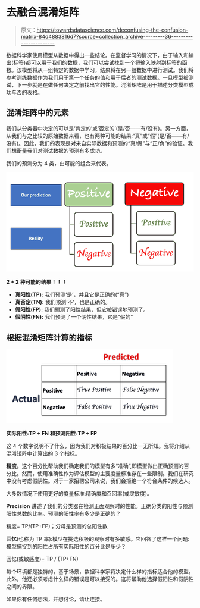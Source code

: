 # 去融合混淆矩阵

> 原文：<https://towardsdatascience.com/deconfusing-the-confusion-matrix-84d4883816d7?source=collection_archive---------36----------------------->

数据科学家使用模型从数据中得出一些结论。在监督学习的情况下，由于输入和输出(标签)都可以用于我们的数据，我们可以尝试找到一个将输入映射到标签的函数。该模型将从一组特定的数据中学习，结果将在另一组数据中进行测试。我们将参考训练数据作为我们用于第一个任务的值和用于后者的测试数据。一旦模型被测试，下一步就是在做任何决定之前找出它的性能。混淆矩阵是用于描述分类模型成功与否的表格。

## **混淆矩阵中的元素**

我们从分类器中决定的可以是‘肯定的’或‘否定的’(是/否——有/没有)。另一方面，从我们与之比较的原始数据来看，也有两种可能的结果:“真”或“假”(是/否——有/没有)。因此，我们的表现是对来自实际数据和预测的“真/假”与“正/负”的验证。我们想衡量我们对测试数据的预测有多成功。

我们的预测分为 4 类，由可能的组合来代表。

![](img/d2e5fc0cbc315deaaf0785aac1ebc259.png)

**2 * 2 种可能的结果！！！**

*   **真阳性(TP):** 我们预测‘是’，并且它是正确的(“真”)
*   **真否定(TN):** 我们预测‘不’，也是正确的。
*   **假阳性(FP):** 我们预测了阳性结果，但它被错误地预测了。
*   **假阴性(FN):** 我们预测了一个阴性结果，它是“假的”

## **根据混淆矩阵计算的指标**

![](img/e56fd80d11ba752892f91dc2a9b2ec04.png)

**实际阳性:TP + FN 和预测阳性:TP + FP**

这 4 个数字说明不了什么，因为我们对积极结果的百分比一无所知。我将介绍从混淆矩阵中计算出的 3 个指标。

**精度**。这个百分比帮助我们确定我们的模型有多“准确”,即模型做出正确预测的百分比。然而，使用准确性作为评估模型的主要度量标准存在一些限制。我们在研究中没有考虑假阴性。对于一家招聘公司来说，我们会拒绝一个符合条件的候选人。

大多数情况下使用更好的度量标准:精确度和召回率(或灵敏度)。

**Precision** 讲述了我们的分类器在检测正面观察时的性能。正确分类的阳性与预测阳性总数的比率。预测的阳性率有多少是正确的？

精度= TP/(TP+FP)；分母是预测的总阳性数

**回忆**(也称为 TP 率):模型在挑选积极的观察时有多敏感。它回答了这样一个问题:模型捕捉到的阳性占所有实际阳性的百分比是多少？

回忆(或敏感度)= TP / (TP+FN)

每个环境都是独特的，基于场景，数据科学家将决定什么样的指标适合他的模型。此外，他还必须考虑什么样的错误是可以接受的。这将帮助他选择假阳性和假阴性之间的界限。

如果你有任何想法，并想讨论，请让连接。